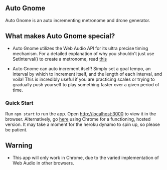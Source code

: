 ## Auto Gnome

Auto Gnome is an auto incrementing metronome and drone generator.

## What makes Auto Gnome special?

- Auto Gnome utilizes the Web Audio API for its ultra precise timing mechanism. For a detailed explanation of why you shouldn't just use SetInterval() to create a metronome, read [this](https://www.html5rocks.com/en/tutorials/audio/scheduling/#toc-jsclock)

- Auto Gnome can auto increment itself! Simply set a goal tempo, an interval by which to increment itself, and the length of each interval, and voila! This is incredibly useful if you are practicing scales or trying to gradually push yourself to play something faster over a given period of time.


### Quick Start

Run `npm start` to run the app.
Open [http://localhost:3000](http://localhost:3000) to view it in the browser.
Alternatively, go [here](auto-gnome.herokuapp.com) using Chrome for a functioning, hosted version. It may take a moment for the heroku dynamo to spin up, so please be patient.

## Warning
- This app will only work in Chrome, due to the varied implementation of Web Audio in other browsers.
